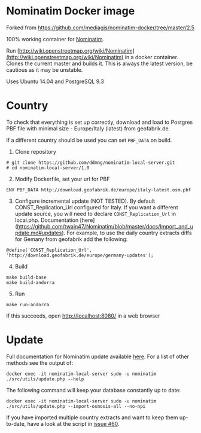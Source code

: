 # Nominatim Docker image

Forked from https://github.com/mediagis/nominatim-docker/tree/master/2.5

100% working container for [Nominatim](https://github.com/twain47/Nominatim).

Run [http://wiki.openstreetmap.org/wiki/Nominatim](http://wiki.openstreetmap.org/wiki/Nominatim) in a docker container. Clones the current master and builds it. This is always the latest version, be cautious as it may be unstable.

Uses Ubuntu 14.04 and PostgreSQL 9.3

# Country
To check that everything is set up correctly, download and load to Postgres PBF file with minimal size - Europe/Italy (latest) from geofabrik.de.

If a different country should be used you can set `PBF_DATA` on build.

1. Clone repository

  ```
  # git clone https://github.com/ddmng/nominatim-local-server.git
  # cd nominatim-local-server/1.0
  ```

2. Modify Dockerfile, set your url for PBF

  ```
  ENV PBF_DATA http://download.geofabrik.de/europe/italy-latest.osm.pbf
  ```
3. Configure incremental update (NOT TESTED). By default CONST_Replication_Url configured for Italy.
If you want a different update source, you will need to declare `CONST_Replication_Url` in local.php. Documentation [here] (https://github.com/twain47/Nominatim/blob/master/docs/Import_and_update.md#updates). For example, to use the daily country extracts diffs for Gemany from geofabrik add the following:
  ```
  @define('CONST_Replication_Url', 'http://download.geofabrik.de/europe/germany-updates');
  ```

4. Build

  ```
  make build-base
  make build-andorra
  ```
5. Run

  ```
  make run-andorra
  ```
  If this succeeds, open [http://localhost:8080/](http:/localhost:8080) in a web browser

# Update

Full documentation for Nominatim update available [here](https://github.com/twain47/Nominatim/blob/master/docs/Import_and_update.md#updates). For a list of other methods see the output of:
  ```
  docker exec -it nominatim-local-server sudo -u nominatim ./src/utils/update.php --help
  ```

The following command will keep your database constantly up to date:
  ```
  docker exec -it nominatim-local-server sudo -u nominatim ./src/utils/update.php --import-osmosis-all --no-npi
  ```
If you have imported multiple country extracts and want to keep them
up-to-date, have a look at the script in
[issue #60](https://github.com/twain47/Nominatim/issues/60).
